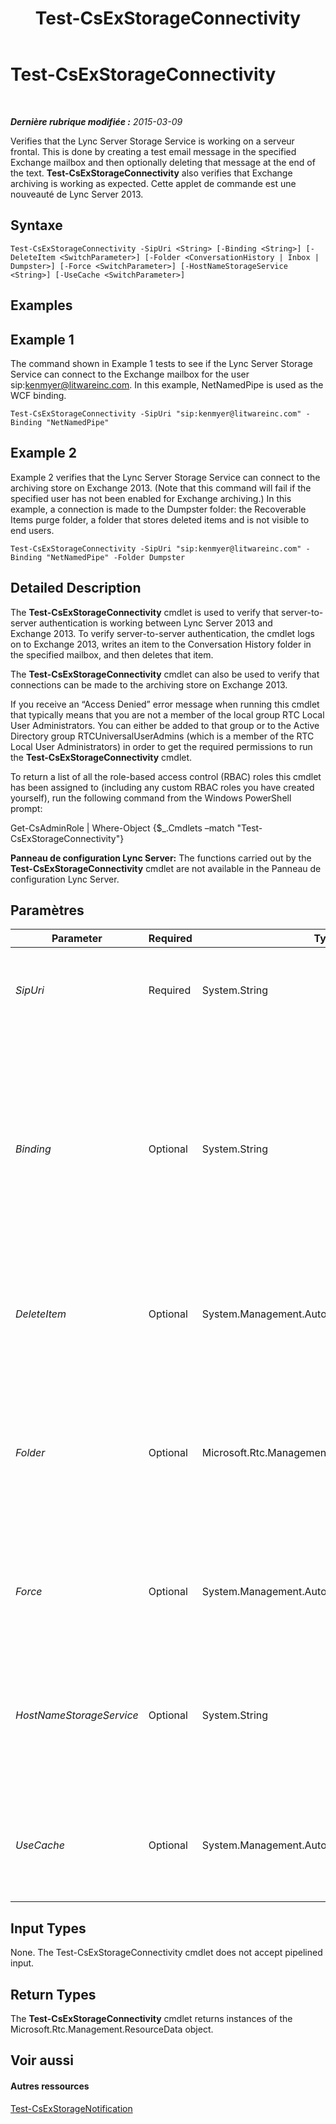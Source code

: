 ﻿---
title: Test-CsExStorageConnectivity
TOCTitle: Test-CsExStorageConnectivity
ms:assetid: 20fda110-5e09-4453-bb7b-a062abaab87f
ms:mtpsurl: https://technet.microsoft.com/fr-fr/library/JJ204740(v=OCS.15)
ms:contentKeyID: 49296492
ms.date: 05/20/2016
mtps_version: v=OCS.15
ms.translationtype: HT
---

# Test-CsExStorageConnectivity

 

_**Dernière rubrique modifiée :** 2015-03-09_

Verifies that the Lync Server Storage Service is working on a serveur frontal. This is done by creating a test email message in the specified Exchange mailbox and then optionally deleting that message at the end of the text. **Test-CsExStorageConnectivity** also verifies that Exchange archiving is working as expected. Cette applet de commande est une nouveauté de Lync Server 2013.

## Syntaxe

    Test-CsExStorageConnectivity -SipUri <String> [-Binding <String>] [-DeleteItem <SwitchParameter>] [-Folder <ConversationHistory | Inbox | Dumpster>] [-Force <SwitchParameter>] [-HostNameStorageService <String>] [-UseCache <SwitchParameter>]

## Examples

## Example 1

The command shown in Example 1 tests to see if the Lync Server Storage Service can connect to the Exchange mailbox for the user sip:kenmyer@litwareinc.com. In this example, NetNamedPipe is used as the WCF binding.

    Test-CsExStorageConnectivity -SipUri "sip:kenmyer@litwareinc.com" -Binding "NetNamedPipe"

## Example 2

Example 2 verifies that the Lync Server Storage Service can connect to the archiving store on Exchange 2013. (Note that this command will fail if the specified user has not been enabled for Exchange archiving.) In this example, a connection is made to the Dumpster folder: the Recoverable Items purge folder, a folder that stores deleted items and is not visible to end users.

    Test-CsExStorageConnectivity -SipUri "sip:kenmyer@litwareinc.com" -Binding "NetNamedPipe" -Folder Dumpster

## Detailed Description

The **Test-CsExStorageConnectivity** cmdlet is used to verify that server-to-server authentication is working between Lync Server 2013 and Exchange 2013. To verify server-to-server authentication, the cmdlet logs on to Exchange 2013, writes an item to the Conversation History folder in the specified mailbox, and then deletes that item.

The **Test-CsExStorageConnectivity** cmdlet can also be used to verify that connections can be made to the archiving store on Exchange 2013.

If you receive an “Access Denied” error message when running this cmdlet that typically means that you are not a member of the local group RTC Local User Administrators. You can either be added to that group or to the Active Directory group RTCUniversalUserAdmins (which is a member of the RTC Local User Administrators) in order to get the required permissions to run the **Test-CsExStorageConnectivity** cmdlet.

To return a list of all the role-based access control (RBAC) roles this cmdlet has been assigned to (including any custom RBAC roles you have created yourself), run the following command from the Windows PowerShell prompt:

Get-CsAdminRole | Where-Object {$\_.Cmdlets –match "Test-CsExStorageConnectivity"}

**Panneau de configuration Lync Server:** The functions carried out by the **Test-CsExStorageConnectivity** cmdlet are not available in the Panneau de configuration Lync Server.

## Paramètres


<table>
<colgroup>
<col style="width: 25%" />
<col style="width: 25%" />
<col style="width: 25%" />
<col style="width: 25%" />
</colgroup>
<thead>
<tr class="header">
<th>Parameter</th>
<th>Required</th>
<th>Type</th>
<th>Description</th>
</tr>
</thead>
<tbody>
<tr class="odd">
<td><p><em>SipUri</em></p></td>
<td><p>Required</p></td>
<td><p>System.String</p></td>
<td><p>SIP address of the Exchange 2013 mailbox where the test item should be created.</p></td>
</tr>
<tr class="even">
<td><p><em>Binding</em></p></td>
<td><p>Optional</p></td>
<td><p>System.String</p></td>
<td><p>Windows Communication Foundation (WCF) binding. A WCF binding determines the transport, encoding, and protocol details required for clients and services to communicate with each other. valid values are:</p>
<p>* NetNamedPipe</p>
<p>* NetTCP</p></td>
</tr>
<tr class="odd">
<td><p><em>DeleteItem</em></p></td>
<td><p>Optional</p></td>
<td><p>System.Management.Automation.SwitchParameter</p></td>
<td><p>When present, the test item will be deleted from the Exchange 2013 mailbox at the end of the text.</p></td>
</tr>
<tr class="even">
<td><p><em>Folder</em></p></td>
<td><p>Optional</p></td>
<td><p>Microsoft.Rtc.Management.Lyss.Cmdlets.ExchFolder</p></td>
<td><p>Specifies the Exchange 2013 archiving folder that the cmdlet should connect to. Allowed values are:</p>
<p>* ConversationHistory</p>
<p>* Inbox</p>
<p>* Dumpster</p></td>
</tr>
<tr class="odd">
<td><p><em>Force</em></p></td>
<td><p>Optional</p></td>
<td><p>System.Management.Automation.SwitchParameter</p></td>
<td><p>Suppresses the display of any non-fatal error message that might arise when running the command.</p></td>
</tr>
<tr class="even">
<td><p><em>HostNameStorageService</em></p></td>
<td><p>Optional</p></td>
<td><p>System.String</p></td>
<td><p>Fully qualified domain name (FQDN) of the server where the Lync Server Storage Service is running. This parameter is required if the Binding is set to NetTCP.</p></td>
</tr>
<tr class="odd">
<td><p><em>UseCache</em></p></td>
<td><p>Optional</p></td>
<td><p>System.Management.Automation.SwitchParameter</p></td>
<td><p>When presents, instructs the cmdlet to used cached auto discovery results when attempting to connect to Exchange.</p></td>
</tr>
</tbody>
</table>


## Input Types

None. The Test-CsExStorageConnectivity cmdlet does not accept pipelined input.

## Return Types

The **Test-CsExStorageConnectivity** cmdlet returns instances of the Microsoft.Rtc.Management.ResourceData object.

## Voir aussi

#### Autres ressources

[Test-CsExStorageNotification](test-csexstoragenotification.md)

